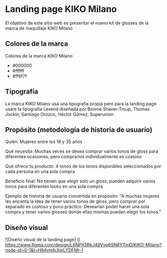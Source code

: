 # Landing page KIKO Milano
El objetivo de este sitio web es presentar el nuevo kit de glosses de la marca de maquillaje KIKO Milano

## Colores de la marca
Colores de la marca KIKO Milano
- #000000
- #ffffff
- #ff6f7f

## Tipografía
La marca KIKO Milano usa una tipografía propia pero para la landing page usare la tipografía Lexend diseñada por Bonnie Shaver-Troup, Thomas Jockin, Santiago Orozco, Héctor Gómez, Superunion

## Propósito (metodología de historia de usuario)
Quién: Mujeres entre los 18 y 35 años 

Qué necesita: Muchas veces se desea comprar varios tonos de gloss para diferentes ocasiones, pero comprarlos individualmente es costoso

Qué ofrece tu producto: 4 tonos de los tonos disponibles seleccionados por cada persona en una sola compra

Beneficio final: No tienen que elegir solo un gloss, pueden adquirir varios tonos para diferentes looks en una sola compra

Ejemplo de historia de usuario convertida en propósito:
"A muchas mujeres les encanta la idea de tener varios tonos de gloss, pero comprar por separado es costoso y poco práctico. Desearian poder hacer una sola compra y tener varios glosses donde ellas mismas puedan elegir los tonos."

## Diseño visual
![Diseño visual de la landing page] ()
https://www.figma.com/design/L6NPX5RkJ49Vvq6SN8YTmD/KIKO-Milano?node-id=0-1&t=H84vmfcXejLYDFMr-1




